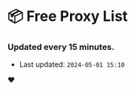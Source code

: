# :package: Free Proxy List
### Updated every 15 minutes.

- Last updated: `2024-05-01 15:10`

:heart:
